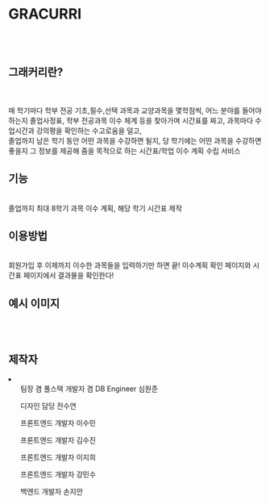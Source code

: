 <h1>GRACURRI </h1><br>
<br>
<h2>그래커리란?</h2><br>
<br>
매 학기마다 학부 전공 기초,필수,선택 과목과 교양과목을 몇학점씩, 어느 분야를 들어야 하는지 졸업사정표, 학부 전공과목 이수 체계 등을 찾아가며 시간표를 짜고, 과목마다 수업시간과 강의평을 확인하는 수고로움을 덜고,<br> 졸업까지 남은 학기 동안 어떤 과목을 수강하면 될지, 당 학기에는 어떤 과목을 수강하면 좋을지 그 정보를 제공해 줌을 목적으로 하는 시간표/학업 이수 계획 수립 서비스
<br>
<h2>기능</h2>
<br>졸업까지 최대 8학기 과목 이수 계획, 해당 학기 시간표 제작
<br>
<h2>이용방법</h2>
<br>회원가입 후 이제까지 이수한 과목들을 입력하기만 하면 끝! 이수계획 확인 페이지와 시간표 페이지에서 결과물을 확인한다!
<br><h2>예시 이미지</h2>
<br>
<br>
<h2>제작자</h2>
<li>
  <ul>팀장 겸 풀스택 개발자 겸 DB Engineer 심원준</ul>
  <ul>디자인 담당 전수연</ul>
  <ul>프론트엔드 개발자 이수민</ul>
  <ul>프론트엔드 개발자 김수진</ul>
  <ul>프론트엔드 개발자 이지희</ul>
  <ul>프론트엔드 개발자 강민수</ul>
  <ul>백엔드 개발자 손지안</ul>
</li>
